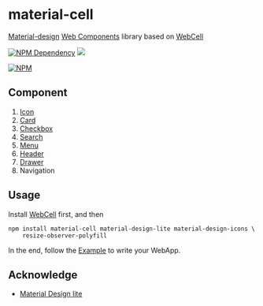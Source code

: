 # material-cell

[Material-design][1] [Web Components][2] library based on [WebCell][3]

[![NPM Dependency](https://david-dm.org/EasyWebApp/material-cell.svg)](https://david-dm.org/EasyWebApp/material-cell)
[![](https://data.jsdelivr.com/v1/package/npm/material-cell/badge?style=rounded)](https://www.jsdelivr.com/package/npm/material-cell)

[![NPM](https://nodei.co/npm/material-cell.png?downloads=true&downloadRank=true&stars=true)](https://nodei.co/npm/material-cell/)

## Component

1.  [Icon](http://google.github.io/material-design-icons/)
2.  [Card](https://getmdl.io/components/#cards-section)
3.  [Checkbox](https://getmdl.io/components/#toggles-section/checkbox)
4.  [Search](https://getmdl.io/components/#textfields-section)
5.  [Menu](https://getmdl.io/components/#menus-section)
6.  [Header](https://getmdl.io/components/index.html#layout-section/layout)
7.  [Drawer](https://getmdl.io/components/index.html#layout-section/layout)
8.  Navigation

## Usage

Install [WebCell][4] first, and then

```Shell
npm install material-cell material-design-lite material-design-icons \
    resize-observer-polyfill
```

In the end, follow the [Example][5] to write your WebApp.

## Acknowledge

-   [Material Design lite](https://getmdl.io/)

[1]: https://material.io/
[2]: https://www.webcomponents.org/
[3]: https://web-cell.tk/
[4]: https://web-cell.tk/#installation
[5]: https://github.com/EasyWebApp/material-cell/tree/master/test
